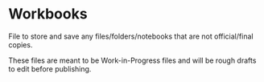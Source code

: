# Workbooks

File to store and save any files/folders/notebooks that are not official/final copies.

These files are meant to be Work-in-Progress files and will be rough drafts to edit before publishing.
